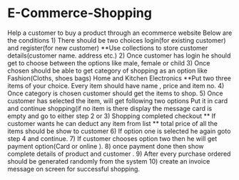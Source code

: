# E-Commerce-Shopping
Help a customer to buy a product through an ecommerce website Below are the conditions  1) There should be two choices login(for existing customer) and register(for new customer) **Use collections to store customer details(customer name. address etc.) 2) Once customer has login he should get to choose between the options like male, female or child  3) Once chosen should be able to get category of shopping as an option like                      Fashion(Cloths, shoes bags)                     Home and Kitchen                     Electronics         **Put two three items of your choice. Every item should have name , price and item no. 4) Once category is chosen customer should get the items to shop. 5) Once customer has selected the item, will get following two options                    Put it in card and continue shopping(if no item is there display the message card is empty and go to either step 2 or 3)                    Shopping completed checkout           ** If customer wants he can deduct any item from list          **  total price of all the items should be show to customer  6) If option one is selected he again goto step 4 and continue. 7) If customer chooses option two then he will get payment option(Card or online  ). 8) once payment done then show complete details of product and customer . 9) After every purchase ordered should be generated randomly from the system  10) create an invoice message on screen for successful shopping. 
